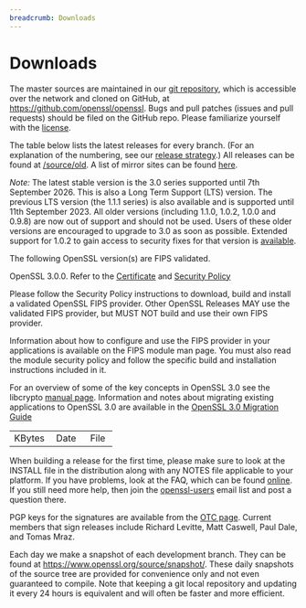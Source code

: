 ```yaml
---
breadcrumb: Downloads
---
```

# Downloads

The master sources are maintained in our [git repository](gitrepo.html),
which is accessible over the network and cloned on GitHub, at
<https://github.com/openssl/openssl>. Bugs and pull patches (issues and
pull requests) should be filed on the GitHub repo. Please familiarize
yourself with the [license](license.html).

The table below lists the latest releases for every branch. (For an explanation
of the numbering, see our [release strategy](/policies/releasestrat.html).)
All releases can be found at [/source/old](old). A list of mirror sites can be
found [here](mirror.html).

*Note:* The latest stable version is the 3.0 series supported until 7th
September 2026. This is also a Long Term Support (LTS) version. The
previous LTS version (the 1.1.1 series) is also available and is
supported until 11th September 2023. All older versions (including
1.1.0, 1.0.2, 1.0.0 and 0.9.8) are now out of support and should not be
used. Users of these older versions are encouraged to upgrade to 3.0 as
soon as possible. Extended support for 1.0.2 to gain access to security
fixes for that version is [available](/support/contracts.html).


The following OpenSSL version(s) are FIPS validated.

OpenSSL 3.0.0. Refer to the [Certificate](https://csrc.nist.gov/projects/cryptographic-module-validation-program/certificate/4282)
and [Security Policy](https://csrc.nist.gov/CSRC/media/projects/cryptographic-module-validation-program/documents/security-policies/140sp4282.pdf)

Please follow the Security Policy instructions to download, build and
install a validated OpenSSL FIPS provider.
Other OpenSSL Releases MAY use the validated FIPS provider, but
MUST NOT build and use their own FIPS provider.

Information about how to configure and use the FIPS provider in your
applications is available on the FIPS module man page.
You must also read the module security policy and follow the specific
build and installation instructions included in it.


For an overview of some of the key concepts in OpenSSL 3.0 see the
libcrypto [manual
page](https://www.openssl.org/docs/man3.0/man7/crypto.html). Information
and notes about migrating existing applications to OpenSSL 3.0 are
available in the [OpenSSL 3.0 Migration
Guide](https://www.openssl.org/docs/man3.0/man7/migration_guide.html)

<p>
<table>
  <tr>
    <td>KBytes&nbsp;</td>
    <td>Date&nbsp;&nbsp;</td>
    <td>File&nbsp;</td>
  </tr>
  <!--#include virtual="index.inc" -->
</table>
</p>

When building a release for the first time, please make sure to look at
the INSTALL file in the distribution along with any NOTES file
applicable to your platform. If you have problems, look at the FAQ,
which can be found [online](/docs/faq.html). If you still need more
help, then join the [openssl-users](/community/mailinglists.html) email
list and post a question there.

PGP keys for the signatures are available from the
[OTC page](https://www.openssl.org/community/otc.html). Current members that
sign releases include Richard Levitte, Matt Caswell, Paul Dale, and Tomas Mraz.

Each day we make a snapshot of each development branch. They can be
found at <https://www.openssl.org/source/snapshot/>. These daily
snapshots of the source tree are provided for convenience only and not
even guaranteed to compile. Note that keeping a git local repository and
updating it every 24 hours is equivalent and will often be faster and
more efficient.

<!--#include virtual="/inc/legalities.shtml" -->
